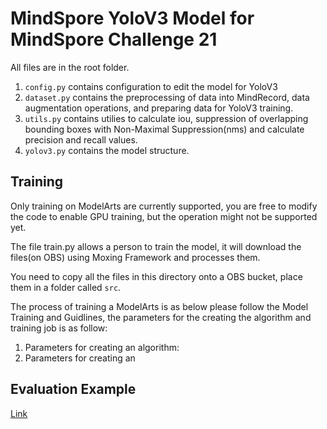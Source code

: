 # MindSpore YoloV3 Model for MindSpore Challenge 21
All files are in the root folder. 
1. `config.py` contains configuration to edit the model for YoloV3
2. `dataset.py` contains the preprocessing of data into MindRecord, data augmentation operations, and preparing data for YoloV3 training.
3. `utils.py` contains utilies to calculate iou, suppression of overlapping bounding boxes with Non-Maximal Suppression(nms) and calculate precision and recall values.
4. `yolov3.py` contains the model structure.

## Training
Only training on ModelArts are currently supported, you are free to modify the code to enable GPU training, but the operation might not be supported yet.

The file train.py allows a person to train the model, it will download the files(on OBS) using Moxing Framework and processes them.

You need to copy all the files in this directory onto a OBS bucket, place them in a folder called `src`.

The process of training a ModelArts is as below please follow the Model Training and Guidlines, the parameters for the creating the algorithm and training job is as follow:
1. Parameters for creating an algorithm:
2. Parameters for creating an 

## Evaluation Example
[Link](https://github.com/MindSporeChallenge21/msc21_evaluation_example)
